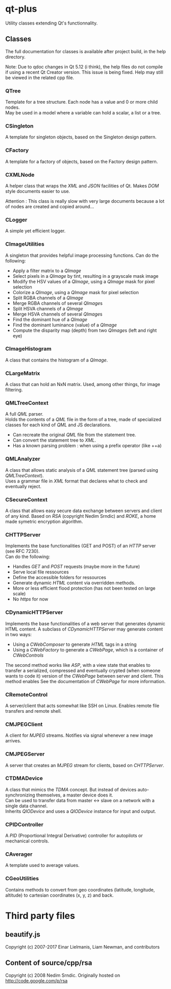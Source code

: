 # qt-plus
Utility classes extending Qt's functionnality.

## Classes
The full documentation for classes is available after project build, in the help directory.

Note:
Due to qdoc changes in Qt 5.12 (i think), the help files do not compile if using a recent Qt Creator version.
This issue is being fixed. Help may still be viewed in the related cpp file.

### QTree
Template for a tree structure. Each node has a value and 0 or more child nodes.  
May be used in a model where a variable can hold a scalar, a list or a tree.

### CSingleton
A template for singleton objects, based on the Singleton design pattern.

### CFactory
A template for a factory of objects, based on the Factory design pattern.

### CXMLNode
A helper class that wraps the *XML* and *JSON* facilities of Qt. Makes *DOM* style documents easier to use.

Attention : This class is really slow with very large documents because a lot of nodes are created and copied around...

### CLogger
A simple yet efficient logger.

### CImageUtilities
A singleton that provides helpful image processing functions.
Can do the following:
* Apply a filter matrix to a *QImage*
* Select pixels in a *QImage* by tint, resulting in a grayscale mask image
* Modify the HSV values of a *QImage*, using a *QImage* mask for pixel selection
* Colorize a *QImage*, using a *QImage* mask for pixel selection
* Split RGBA channels of a *QImage*
* Merge RGBA channels of several *QImage*s
* Split HSVA channels of a *QImage*
* Merge HSVA channels of several *QImage*s
* Find the dominant hue of a *QImage*
* Find the dominant luminance (value) of a *QImage*
* Compute the disparity map (depth) from two *QImage*s (left and right eye)

### CImageHistogram
A class that contains the histogram of a *QImage*.

### CLargeMatrix
A class that can hold an NxN matrix. Used, among other things, for image filtering.

### QMLTreeContext
A full *QML* parser. <br>
Holds the contents of a *QML* file in the form of a tree, made of specialized classes for each kind of *QML* and JS declarations. <br>
* Can recreate the original *QML* file from the statement tree.
* Can convert the statement tree to *XML*.
* Has a known parsing problem : when using a prefix operator (like ++a)

### QMLAnalyzer
A class that allows static analysis of a *QML* statement tree (parsed using *QMLTreeContext*).  
Uses a grammar file in *XML* format that declares what to check and eventually reject.

### CSecureContext
A class that allows easy secure data exchange between servers and client of any kind. Based on *RSA* (copyright Nedim Srndic) and *ROKE*, a home made symetric encryption algorithm.

### CHTTPServer
Implements the base functionalities (GET and POST) of an *HTTP* server (see RFC 7230).  
Can do the following:
* Handles *GET* and *POST* requests (maybe more in the future)
* Serve local file ressources
* Define the accessible folders for ressources
* Generate dynamic *HTML* content via overridden methods.
* More or less efficient flood protection (has not been tested on large scale)
* No *https* for now

### CDynamicHTTPServer
Implements the base functionalities of a web server that generates dynamic HTML content.
A subclass of *CDynamicHTTPServer* may generate content in two ways:
* Using a *CWebComposer* to generate *HTML* tags in a string
* Using a *CWebFactory* to generate a *CWebPage*, which is a container of *CWebControls*

The second method works like *ASP*, with a view state that enables to transfer a serialized, compressed and eventually crypted (when someone wants to code it) version of the *CWebPage* between server and client.
This method enables 
See the documentation of *CWebPage* for more information.

### CRemoteControl
A server/client that acts somewhat like SSH on Linux. Enables remote file transfers and remote shell.

### CMJPEGClient
A client for *MJPEG* streams. Notifies via signal whenever a new image arrives.

### CMJPEGServer
A server that creates an *MJPEG* stream for clients, based on *CHTTPServer*.

### CTDMADevice
A class that mimics the *TDMA* concept. But instead of devices auto-synchronizing themselves, a master device does it.  
Can be used to transfer data from master <-> slave on a network with a single data channel.  
Inherits *QIODevice* and uses a *QIODevice* instance for input and output.

### CPIDController
A *PID* (Proportional Integral Derivative) controller for autopilots or mechanical controls.

### CAverager
A template used to average values.

### CGeoUtilities
Contains methods to convert from geo coordinates (latitude, longitude, altitude) to cartesian coordinates (x, y, z) and back.

# Third party files

## beautify.js
Copyright (c) 2007-2017 Einar Lielmanis, Liam Newman, and contributors

## Content of source/cpp/rsa
Copyright (c) 2008 Nedim Srndic. Originally hosted on http://code.google.com/p/rsa
